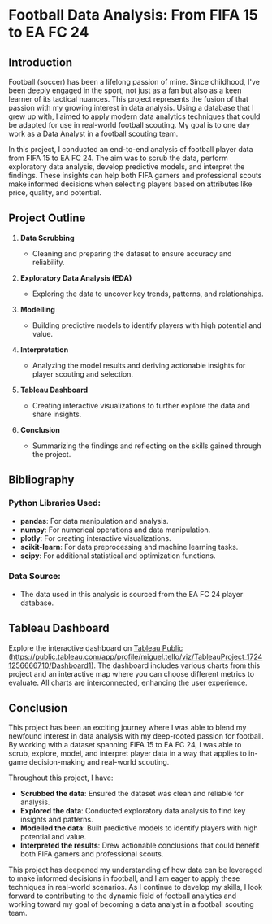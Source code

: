 # Football Data Analysis: From FIFA 15 to EA FC 24

## Introduction

Football (soccer) has been a lifelong passion of mine. Since childhood, I've been deeply engaged in the sport, not just as a fan but also as a keen learner of its tactical nuances. This project represents the fusion of that passion with my growing interest in data analysis. Using a database that I grew up with, I aimed to apply modern data analytics techniques that could be adapted for use in real-world football scouting. My goal is to one day work as a Data Analyst in a football scouting team.

In this project, I conducted an end-to-end analysis of football player data from FIFA 15 to EA FC 24. The aim was to scrub the data, perform exploratory data analysis, develop predictive models, and interpret the findings. These insights can help both FIFA gamers and professional scouts make informed decisions when selecting players based on attributes like price, quality, and potential.

## Project Outline

1. **Data Scrubbing**
   - Cleaning and preparing the dataset to ensure accuracy and reliability.
   
2. **Exploratory Data Analysis (EDA)**
   - Exploring the data to uncover key trends, patterns, and relationships.

3. **Modelling**
   - Building predictive models to identify players with high potential and value.

4. **Interpretation**
   - Analyzing the model results and deriving actionable insights for player scouting and selection.

5. **Tableau Dashboard**
   - Creating interactive visualizations to further explore the data and share insights.

6. **Conclusion**
   - Summarizing the findings and reflecting on the skills gained through the project.

## Bibliography

### Python Libraries Used:
- **pandas**: For data manipulation and analysis.
- **numpy**: For numerical operations and data manipulation.
- **plotly**: For creating interactive visualizations.
- **scikit-learn**: For data preprocessing and machine learning tasks.
- **scipy**: For additional statistical and optimization functions.

### Data Source:
- The data used in this analysis is sourced from the EA FC 24 player database.

## Tableau Dashboard

Explore the interactive dashboard on [Tableau Public](#) (https://public.tableau.com/app/profile/miguel.tello/viz/TableauProject_17241256666710/Dashboard1). The dashboard includes various charts from this project and an interactive map where you can choose different metrics to evaluate. All charts are interconnected, enhancing the user experience.

## Conclusion

This project has been an exciting journey where I was able to blend my newfound interest in data analysis with my deep-rooted passion for football. By working with a dataset spanning FIFA 15 to EA FC 24, I was able to scrub, explore, model, and interpret player data in a way that applies to in-game decision-making and real-world scouting.

Throughout this project, I have:

- **Scrubbed the data**: Ensured the dataset was clean and reliable for analysis.
- **Explored the data**: Conducted exploratory data analysis to find key insights and patterns.
- **Modelled the data**: Built predictive models to identify players with high potential and value.
- **Interpreted the results**: Drew actionable conclusions that could benefit both FIFA gamers and professional scouts.

This project has deepened my understanding of how data can be leveraged to make informed decisions in football, and I am eager to apply these techniques in real-world scenarios. As I continue to develop my skills, I look forward to contributing to the dynamic field of football analytics and working toward my goal of becoming a data analyst in a football scouting team.
